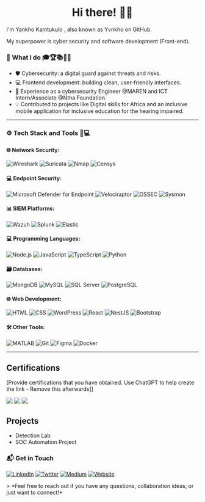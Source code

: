 
<h1 align="center">Hi there! 👋🏽</h1>
I'm Yankho Kamtukulo , also known as Yvnkho on GitHub.

My superpower is cyber security and software development (Front-end).
<div align="left">

### 💼 What I do 🎓🏆📚💼💡
- 🛡️ Cybersecurity: a digital guard against threats and risks.
- 💻 Frontend development: building clean, user-friendly interfaces. 
- 💼 Experience as a cybersecurity Engineer @MAREN and ICT Intern/Associate @Ntha Foundation.  
- 💡 Contributed to projects like Digital skills for Africa and an inclusive mobile application for inclusive education for the hearing impaired.  

---

### ⚙️ Tech Stack and Tools 🔧💻

#### 🌐 Network Security:
![Wireshark](https://img.shields.io/badge/Wireshark-1679A7?style=flat&logo=Wireshark&logoColor=white)
![Suricata](https://img.shields.io/badge/Suricata-EF3B2D?style=flat&logo=Suricata&logoColor=white)
![Nmap](https://img.shields.io/badge/Nmap-214478?style=flat&logo=nmap&logoColor=white)
![Censys](https://img.shields.io/badge/Censys-0033A0?style=flat&logo=censys&logoColor=white)

#### 💻 Endpoint Security:
![Microsoft Defender for Endpoint](https://img.shields.io/badge/Microsoft_Defender_for_Endpoint-00A4EF?style=flat&logo=Microsoft&logoColor=white)
![Velociraptor](https://img.shields.io/badge/Velociraptor-4B275F?style=flat&logo=Velociraptor&logoColor=white)
![OSSEC](https://img.shields.io/badge/OSSEC-E53935?style=flat&logo=linux&logoColor=white)
![Sysmon](https://img.shields.io/badge/Sysmon-4C4C4C?style=flat&logo=windows&logoColor=white)

#### 📊 SIEM Platforms:
![Wazuh](https://img.shields.io/badge/Wazuh-326CE5?style=flat&logo=Wazuh&logoColor=white)
![Splunk](https://img.shields.io/badge/Splunk-000000?style=flat&logo=Splunk&logoColor=white)
![Elastic](https://img.shields.io/badge/Elastic-005571?style=flat&logo=Elastic&logoColor=white)

#### 💻 Programming Languages:
![Node.js](https://img.shields.io/badge/Node.js-339933?style=flat&logo=nodedotjs&logoColor=white)
![JavaScript](https://img.shields.io/badge/JavaScript-F7DF1E?style=flat&logo=javascript&logoColor=black)
![TypeScript](https://img.shields.io/badge/TypeScript-3178C6?style=flat&logo=typescript&logoColor=white)
![Python](https://img.shields.io/badge/Python-3776AB?style=flat&logo=python&logoColor=white)

#### 🗃️ Databases:
![MongoDB](https://img.shields.io/badge/MongoDB-47A248?style=flat&logo=mongodb&logoColor=white)
![MySQL](https://img.shields.io/badge/MySQL-4479A1?style=flat&logo=mysql&logoColor=white)
![SQL Server](https://img.shields.io/badge/SQL%20Server-CC2927?style=flat&logo=microsoftsqlserver&logoColor=white)
![PostgreSQL](https://img.shields.io/badge/PostgreSQL-4169E1?style=flat&logo=postgresql&logoColor=white)

#### 🌐 Web Development:
![HTML](https://img.shields.io/badge/HTML5-E34F26?style=flat&logo=html5&logoColor=white)
![CSS](https://img.shields.io/badge/CSS3-1572B6?style=flat&logo=css3&logoColor=white)
![WordPress](https://img.shields.io/badge/WordPress-21759B?style=flat&logo=wordpress&logoColor=white)
![React](https://img.shields.io/badge/React-61DAFB?style=flat&logo=react&logoColor=black)
![NestJS](https://img.shields.io/badge/NestJS-E0234E?style=flat&logo=nestjs&logoColor=white)
![Bootstrap](https://img.shields.io/badge/Bootstrap-7952B3?style=flat&logo=bootstrap&logoColor=white)

#### 🛠️ Other Tools:
![MATLAB](https://img.shields.io/badge/MATLAB-0076A8?style=flat)
![Git](https://img.shields.io/badge/Git-F05032?style=flat&logo=git&logoColor=white)
![Figma](https://img.shields.io/badge/Figma-F24E1E?style=flat&logo=figma&logoColor=white)
![Docker](https://img.shields.io/badge/Docker-2496ED?style=flat&logo=docker&logoColor=white)
<!--
---

### 📊 GitHub Stats
![LeoLizc's GitHub Stats](https://github-readme-stats.vercel.app/api?username=LeoLizc&show_icons=true&theme=tokyonight)
![GitHub Streak](https://github-readme-streak-stats.herokuapp.com/?user=LeoLizc&theme=tokyonight)
![Top Langs](https://github-readme-stats.vercel.app/api/top-langs/?username=LeoLizc&layout=compact&theme=tokyonight) -->

---
## Certifications
[Provide certifications that you have obtained. Use ChatGPT to help create the link - Remove this afterwards]]
<div>
<img src="https://img.shields.io/badge/-Cisco%20CyberOps-FF6F00?&style=for-the-badge&logo=Cisco&logoColor=white" />
<img src="https://img.shields.io/badge/-ISC2%20CC-00A99D?&style=for-the-badge&logo=ISC2&logoColor=white" />
<img src="https://img.shields.io/badge/-Google%20Project%20Management-4285F4?&style=for-the-badge&logo=Google&logoColor=white" />
</div>

## Projects
- Detection Lab
- SOC Automation Project
### 📬 Get in Touch
<div align="left">

[![LinkedIn](https://img.shields.io/badge/LinkedIn-Connect-0077B5?style=for-the-badge&logo=linkedin&logoColor=white)](linkedin.com/in/yankho-kamtukulo-91127129b)
[![Twitter](https://img.shields.io/badge/Twitter-Follow-1DA1F2?style=for-the-badge&logo=twitter&logoColor=white)](https://twitter.com/yourhandle)
[![Medium](https://img.shields.io/badge/Medium-Read-12100E?style=for-the-badge&logo=medium&logoColor=white)](https://medium.com/@yourhandle)
[![Website](https://img.shields.io/badge/Website-Visit-FF6B6B?style=for-the-badge&logo=safari&logoColor=white)](https://yourwebsite.com)

</div>
> *Feel free to reach out if you have any questions, collaboration ideas, or just want to connect!*

